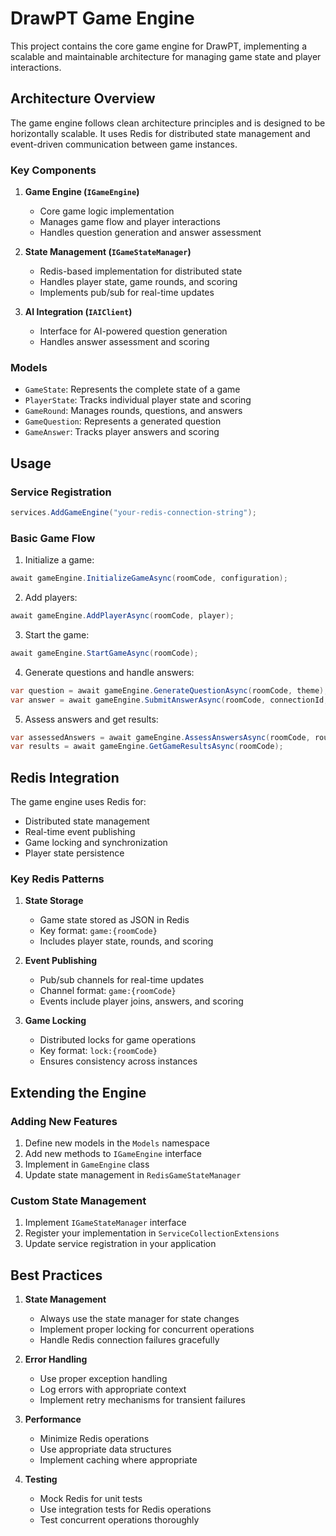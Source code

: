 # DrawPT Game Engine

This project contains the core game engine for DrawPT, implementing a scalable and maintainable architecture for managing game state and player interactions.

## Architecture Overview

The game engine follows clean architecture principles and is designed to be horizontally scalable. It uses Redis for distributed state management and event-driven communication between game instances.

### Key Components

1. **Game Engine (`IGameEngine`)**

   - Core game logic implementation
   - Manages game flow and player interactions
   - Handles question generation and answer assessment

2. **State Management (`IGameStateManager`)**

   - Redis-based implementation for distributed state
   - Handles player state, game rounds, and scoring
   - Implements pub/sub for real-time updates

3. **AI Integration (`IAIClient`)**
   - Interface for AI-powered question generation
   - Handles answer assessment and scoring

### Models

- `GameState`: Represents the complete state of a game
- `PlayerState`: Tracks individual player state and scoring
- `GameRound`: Manages rounds, questions, and answers
- `GameQuestion`: Represents a generated question
- `GameAnswer`: Tracks player answers and scoring

## Usage

### Service Registration

```csharp
services.AddGameEngine("your-redis-connection-string");
```

### Basic Game Flow

1. Initialize a game:

```csharp
await gameEngine.InitializeGameAsync(roomCode, configuration);
```

2. Add players:

```csharp
await gameEngine.AddPlayerAsync(roomCode, player);
```

3. Start the game:

```csharp
await gameEngine.StartGameAsync(roomCode);
```

4. Generate questions and handle answers:

```csharp
var question = await gameEngine.GenerateQuestionAsync(roomCode, theme);
var answer = await gameEngine.SubmitAnswerAsync(roomCode, connectionId, guess, isGambling);
```

5. Assess answers and get results:

```csharp
var assessedAnswers = await gameEngine.AssessAnswersAsync(roomCode, roundNumber);
var results = await gameEngine.GetGameResultsAsync(roomCode);
```

## Redis Integration

The game engine uses Redis for:

- Distributed state management
- Real-time event publishing
- Game locking and synchronization
- Player state persistence

### Key Redis Patterns

1. **State Storage**

   - Game state stored as JSON in Redis
   - Key format: `game:{roomCode}`
   - Includes player state, rounds, and scoring

2. **Event Publishing**

   - Pub/sub channels for real-time updates
   - Channel format: `game:{roomCode}`
   - Events include player joins, answers, and scoring

3. **Game Locking**
   - Distributed locks for game operations
   - Key format: `lock:{roomCode}`
   - Ensures consistency across instances

## Extending the Engine

### Adding New Features

1. Define new models in the `Models` namespace
2. Add new methods to `IGameEngine` interface
3. Implement in `GameEngine` class
4. Update state management in `RedisGameStateManager`

### Custom State Management

1. Implement `IGameStateManager` interface
2. Register your implementation in `ServiceCollectionExtensions`
3. Update service registration in your application

## Best Practices

1. **State Management**

   - Always use the state manager for state changes
   - Implement proper locking for concurrent operations
   - Handle Redis connection failures gracefully

2. **Error Handling**

   - Use proper exception handling
   - Log errors with appropriate context
   - Implement retry mechanisms for transient failures

3. **Performance**

   - Minimize Redis operations
   - Use appropriate data structures
   - Implement caching where appropriate

4. **Testing**
   - Mock Redis for unit tests
   - Use integration tests for Redis operations
   - Test concurrent operations thoroughly
